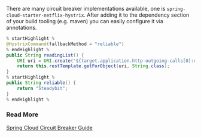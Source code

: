 There are many circuit breaker implementations available, one is ```spring-cloud-starter-netflix-hystrix```. After adding it to the dependency section of your build tooling (e.g. maven) you can easily configure it via annotations.


```java
% startHighlight %
@HystrixCommand(fallbackMethod = "reliable")
% endHighlight %
public String readingList() {
	URI uri = URI.create("${target.application.http-outgoing-calls[0]:normal}....");
	return this.restTemplate.getForObject(uri, String.class);
}
% startHighlight %
public String reliable() {
	return "Steadybit";
}
% endHighlight %
```

### Read More
[Spring Cloud Circuit Breaker Guide](https://spring.io/guides/gs/cloud-circuit-breaker/)
